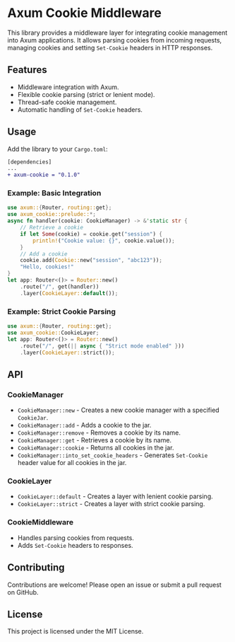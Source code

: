 # Axum Cookie Middleware
This library provides a middleware layer for integrating cookie management into Axum applications.
It allows parsing cookies from incoming requests, managing cookies
and setting `Set-Cookie` headers in HTTP responses.

## Features
- Middleware integration with Axum.
- Flexible cookie parsing (strict or lenient mode).
- Thread-safe cookie management.
- Automatic handling of `Set-Cookie` headers.

## Usage
Add the library to your `Cargo.toml`:
```diff
[dependencies]
...
+ axum-cookie = "0.1.0"
```

### Example: Basic Integration
```rust
use axum::{Router, routing::get};
use axum_cookie::prelude::*;
async fn handler(cookie: CookieManager) -> &'static str {
    // Retrieve a cookie
    if let Some(cookie) = cookie.get("session") {
        println!("Cookie value: {}", cookie.value());
    }
    // Add a cookie
    cookie.add(Cookie::new("session", "abc123"));
    "Hello, cookies!"
}
let app: Router<()> = Router::new()
    .route("/", get(handler))
    .layer(CookieLayer::default());
```

### Example: Strict Cookie Parsing
```rust
use axum::{Router, routing::get};
use axum_cookie::CookieLayer;
let app: Router<()> = Router::new()
    .route("/", get(|| async { "Strict mode enabled" }))
    .layer(CookieLayer::strict());
```

## API

### CookieManager
- `CookieManager::new` - Creates a new cookie manager with a specified `CookieJar`.
- `CookieManager::add` - Adds a cookie to the jar.
- `CookieManager::remove` - Removes a cookie by its name.
- `CookieManager::get` - Retrieves a cookie by its name.
- `CookieManager::cookie` - Returns all cookies in the jar.
- `CookieManager::into_set_cookie_headers` - Generates `Set-Cookie` header value for all cookies in the jar.

### CookieLayer
- `CookieLayer::default` - Creates a layer with lenient cookie parsing.
- `CookieLayer::strict` - Creates a layer with strict cookie parsing.

### CookieMiddleware
- Handles parsing cookies from requests.
- Adds `Set-Cookie` headers to responses.

## Contributing
Contributions are welcome! Please open an issue or submit a pull request on GitHub.

## License
This project is licensed under the MIT License.
